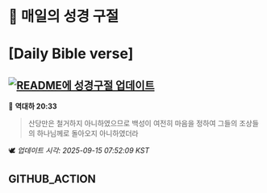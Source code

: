 # 🙏 매일의 성경 구절
# [Daily Bible verse]
## [![README에 성경구절 업데이트](https://github.com/DONGSUKA/first_test/actions/workflows/update-readme-bible.yml/badge.svg)](https://github.com/DONGSUKA/first_test/actions/workflows/update-readme-bible.yml)
<!-- START_BIBLE_VERSE -->
📖 **역대하 20:33**
> 산당만은 철거하지 아니하였으므로 백성이 여전히 마음을 정하여 그들의 조상들의 하나님께로 돌아오지 아니하였더라

🕊️ _업데이트 시각: 2025-09-15 07:52:09 KST_
  <!-- END_BIBLE_VERSE -->
## GITHUB_ACTION
